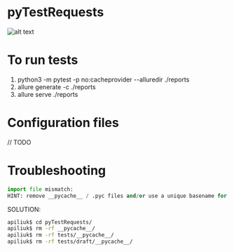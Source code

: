 # pyTestRequests

![alt text](https://github.com/archick12/pyTestRequests/blob/master/Structure.png)

# To run tests
1. python3 -m pytest  -p no:cacheprovider  --alluredir ./reports
2. allure generate -c ./reports
3. allure serve ./reports


# Configuration files
// TODO

# Troubleshooting
```python
import file mismatch:
HINT: remove __pycache__ / .pyc files and/or use a unique basename for your test file modules
```

SOLUTION:
```bash
apiliuk$ cd pyTestRequests/
apiliuk$ rm -rf __pycache__/
apiliuk$ rm -rf tests/__pycache__/
apiliuk$ rm -rf tests/draft/__pycache__/
```
